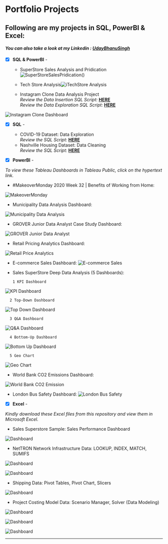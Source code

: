 # Portfolio Projects
## Following are my projects in SQL, PowerBI & Excel: <br />
#### *You can also take a look at my Linkedin : [UdayBhanuSingh](https://www.linkedin.com/in/uday-bhanu-singh/)* <br />



- [x] **SQL & PowerBI** -
  - SuperStore Sales Analysis and Pridication ![SuperStoreSalesPridication]()() <br/>

  - Tech Store Analysis![iTechStore Analysis](https://github.com/DayWithU/iTech-Store-Sales_Analysis)<br />
  
  - Instagram Clone Data Analysis Project<br />
*Review the Data Insertion SQL Script:* **[HERE](https://github.com/DayWithU/Data-Analyst-in-Python-/blob/main/Instagram%20Clone%20SQL%20-%20Database%20%26%20Inserting%20Data.sql)**<br />
*Review the Data Exploration SQL Script:* **[HERE](https://github.com/DayWithU/Data-Analyst-in-Python-/blob/main/Instagram%20Clone%20SQL%20-%20Exploratory%20Data%20Analysis.sql)**<br />


 


![Instagram Clone Dashboard](visuals/InstagramCloneDashboard.png)

- [x] **SQL** - 
  - COVID-19 Dataset: Data Exploration  <br />
*Review the SQL Script:* **[HERE](https://github.com/DayWithU/Data-Analyst-in-Python-/blob/main/SQL%20-%20Data%20Exploration.sql)**<br />
  - Nashville Housing Dataset: Data Cleaning <br />
*Review the SQL Script:* **[HERE](https://github.com/DayWithU/Data-Analyst-in-Python-/blob/main/SQL%20-%20Data%20Cleaning.sql)**<br />

- [x] **PowerBI** - 

*To view these Tableau Dashboards in Tableau Public, click on the hypertext link.*

- #MakeoverMonday 2020 Week 32 | Benefits of Working from Home:

![MakeoverMonday](visuals/WorkFromHome.png)  

- Municipality Data Analysis Dashboard:

![Municipality Data Analysis](visuals/MunicipalityDataAnalysisDashboard.png)  

- GROVER Junior Data Analyst Case Study Dashboard: 

![GROVER Junior Data Analyst](visuals/GroverDataAnalystDashboard.png)  


- Retail Pricing Analytics Dashboard:

![Retail Price Analytics](visuals/RetailPricingAnalytics.png)


- E-commerce Sales Dashboard: 
![E-commerce Sales](visuals/E-commerceRetail.png)


- Sales SuperStore Deep Data Analysis (5 Dashboards):
      
      1 KPI Dashboard

![KPI Dashboard](visuals/KPIDashboard.png)

      2 Top-Down Dashboard
      
![Top Down Dashboard](visuals/TopDownDashboard.png)

      3 Q&A Dashboard
      
![Q&A Dashboard](visuals/Q&ADashboard.png)

      4 Bottom-Up Dashboard
      
![Bottom Up Dashboard](visuals/BottomUpDashboard.png)

      5 Geo Chart
      
![Geo Chart](visuals/GeoChart.png)



- World Bank CO2 Emissions Dashboard:

![World Bank CO2 Emission](visuals/WorldBankCO2Emission.png)


- London Bus Safety Dashboard: 
![London Bus Safety](visuals/LondonBusSafety.png)



- [x] **Excel** - 

*Kindly download these Excel files from this repository and view them in Microsoft Excel.*

- Sales Superstore Sample: Sales Performance Dashboard <br />

![Dashboard](visuals/excel/Dashboards.png)


- NetTRON Network Infrastructure Data: LOOKUP, INDEX, MATCH, SUMIFS <br />

![Dashboard](visuals/excel/INDEX.png)

![Dashboard](visuals/excel/LOOKUP.png)


- Shipping Data: Pivot Tables, Pivot Chart, Slicers <br />

![Dashboard](visuals/excel/PivotReports.png)


- Project Costing Model Data: Scenario Manager, Solver (Data Modeling)

![Dashboard](visuals/excel/DataModeling.png)

![Dashboard](visuals/excel/Solver.png)

![Dashboard](visuals/excel/ScenarioManager.png)

--------------------------------------------------------------------------------------------------------------------------------------------------------------------------------

